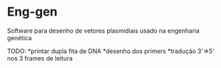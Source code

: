 # Eng-gen
Software  para desenho de vetores plasmidiais usado na engenharia genética

TODO:
*printar dupla fita de DNA
*desenho dos primers
*tradução 3'=>5' nos 3 frames de leitura
